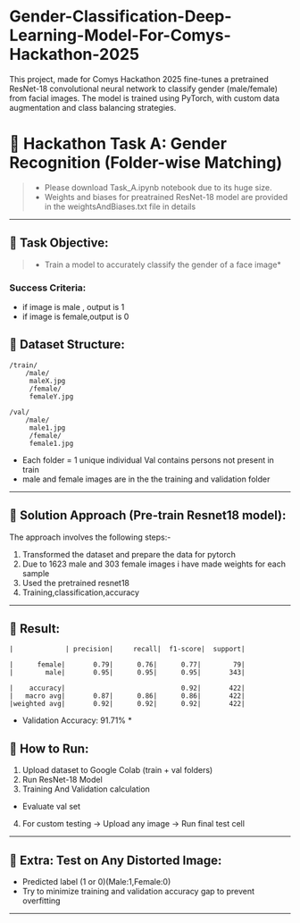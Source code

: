 # Gender-Classification-Deep-Learning-Model-For-Comys-Hackathon-2025
This project, made for Comys Hackathon 2025 fine-tunes a pretrained ResNet-18 convolutional neural network to classify gender (male/female) from facial images. The model is trained using PyTorch, with custom data augmentation and class balancing strategies.
# 🚀 Hackathon Task A: Gender Recognition (Folder-wise Matching)
>  * Please download Task_A.ipynb notebook due to its huge size.
>  * Weights and biases for preatrained ResNet-18 model are provided in the weightsAndBiases.txt file in details

---

## 📌 Task Objective:

> * Train a model to accurately classify the gender of a face image*

###  Success Criteria:

* if image is male , output is 1
* if image is female,output is 0                                         



## 📌 Dataset Structure:

```
/train/
    /male/
     maleX.jpg
     /female/
     femaleY.jpg

/val/
    /male/
     male1.jpg
     /female/
     female1.jpg

```
* Each folder = 1 unique individual
  Val contains persons not present in train
* male and female images are in the the training and validation folder

---

## 📌 Solution Approach (Pre-train Resnet18 model):

The approach involves the following steps:-

1. Transformed the dataset and prepare the data for pytorch
2. Due to 1623 male and 303 female images i have made weights for each sample
3. Used the pretrained resnet18
4. Training,classification,accuracy
---

## 📌 Result:

```|Final Validation Metrics (Task A - Gender Classification):
|             | precision|     recall|  f1-score|  support|

|      female|       0.79|      0.76|      0.77|        79|
|        male|       0.95|      0.95|      0.95|       343|

|    accuracy|                             0.92|       422|
|   macro avg|       0.87|      0.86|      0.86|       422|
|weighted avg|       0.92|      0.92|      0.92|       422| 
```
* Validation Accuracy: 91.71% *


## 📌 How to Run:

1.  Upload dataset to Google Colab (train + val folders)
2.  Run ResNet-18 Model
3.  Training And Validation calculation

   * Evaluate val set
4.  For custom testing → Upload any image → Run final test cell

---

## 📌 Extra: Test on Any Distorted Image:

* Predicted label (1 or 0)(Male:1,Female:0)
* Try to minimize training and validation accuracy gap to prevent overfitting
---
